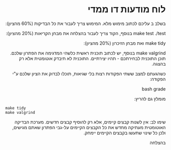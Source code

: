 <div dir="rtl" lang="he">

# לוח מודעות דו ממדי
בשלב ב עליכם לכתוב מימוש מלא. המימוש צריך לעבור את כל הבדיקות (60% מהציון):

make test
./test
בנוסף, הקוד צריך לעבור בהצלחה את מבחן הקריאות (20% מהציון):

make tidy
ואת מבחן הזיכרון (20% מהציון):

make valgrind
בנוסף, יש לכתוב תוכנית ראשית כלשהי המדגימה את הפתרון שלכם. תוכן התוכנית לבחירתכם - תהיו יצירתיים. התוכנית לא תיבדק אוטומטית אלא רק בהצגה.

כשהגעתם למצב ששתי הפקודות רצות בלי שגיאות, תוכלו לבדוק את הציון שלכם ע"י הפקודה:

bash grade

מומלץ גם להריץ:

<div dir='ltr'>

    make tidy
    make valgrind

</div>

שימו לב:
אין לשנות קבצים קיימים, אלא רק להוסיף קבצים חדשים.
מערכת הבדיקה האוטומטית מעתיקה מחדש את כל הקבצים הקיימים על-גבי הפתרון שאתם מגישים,
ולכן כל שינוי שתעשו בקבצים הקיימים יימחק.

בהצלחה
</div>
